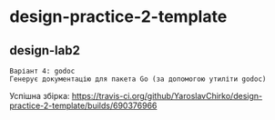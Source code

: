 # design-practice-2-template
## design-lab2 
```
Варіант 4: godoc 
Генерує документацію для пакета Go (за допомогою утиліти godoc)
```
Успішна збірка: https://travis-ci.org/github/YaroslavChirko/design-practice-2-template/builds/690376966
